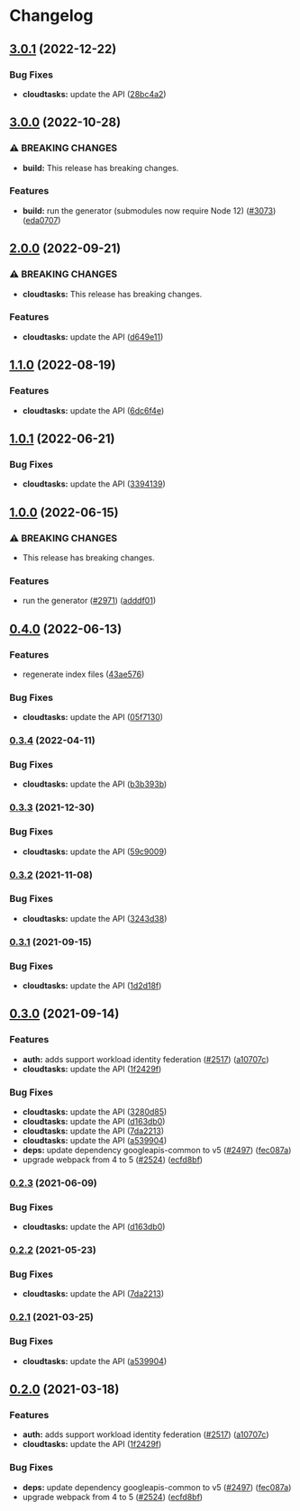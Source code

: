 # Changelog

## [3.0.1](https://github.com/googleapis/google-api-nodejs-client/compare/cloudtasks-v3.0.0...cloudtasks-v3.0.1) (2022-12-22)


### Bug Fixes

* **cloudtasks:** update the API ([28bc4a2](https://github.com/googleapis/google-api-nodejs-client/commit/28bc4a27904871235d4809bdb56f6fe0d60c3c9b))

## [3.0.0](https://github.com/googleapis/google-api-nodejs-client/compare/cloudtasks-v2.0.0...cloudtasks-v3.0.0) (2022-10-28)


### ⚠ BREAKING CHANGES

* **build:** This release has breaking changes.

### Features

* **build:** run the generator (submodules now require Node 12) ([#3073](https://github.com/googleapis/google-api-nodejs-client/issues/3073)) ([eda0707](https://github.com/googleapis/google-api-nodejs-client/commit/eda07079dadab46a80b6f9ede618f4f43030169e))

## [2.0.0](https://github.com/googleapis/google-api-nodejs-client/compare/cloudtasks-v1.1.0...cloudtasks-v2.0.0) (2022-09-21)


### ⚠ BREAKING CHANGES

* **cloudtasks:** This release has breaking changes.

### Features

* **cloudtasks:** update the API ([d649e11](https://github.com/googleapis/google-api-nodejs-client/commit/d649e11c6576c6b37a043f72bcf8ece6819fad9e))

## [1.1.0](https://github.com/googleapis/google-api-nodejs-client/compare/cloudtasks-v1.0.1...cloudtasks-v1.1.0) (2022-08-19)


### Features

* **cloudtasks:** update the API ([6dc6f4e](https://github.com/googleapis/google-api-nodejs-client/commit/6dc6f4ea8ad5d2a75eada6dbdd8399f9d1621156))

## [1.0.1](https://github.com/googleapis/google-api-nodejs-client/compare/cloudtasks-v1.0.0...cloudtasks-v1.0.1) (2022-06-21)


### Bug Fixes

* **cloudtasks:** update the API ([3394139](https://github.com/googleapis/google-api-nodejs-client/commit/3394139ad8b89f109f318e8d967a77ebae67f09e))

## [1.0.0](https://github.com/googleapis/google-api-nodejs-client/compare/cloudtasks-v0.4.0...cloudtasks-v1.0.0) (2022-06-15)


### ⚠ BREAKING CHANGES

* This release has breaking changes.

### Features

* run the generator ([#2971](https://github.com/googleapis/google-api-nodejs-client/issues/2971)) ([adddf01](https://github.com/googleapis/google-api-nodejs-client/commit/adddf018e7cb73adab7341053dd80d72c5a6248d))

## [0.4.0](https://github.com/googleapis/google-api-nodejs-client/compare/cloudtasks-v0.3.4...cloudtasks-v0.4.0) (2022-06-13)


### Features

* regenerate index files ([43ae576](https://github.com/googleapis/google-api-nodejs-client/commit/43ae57651332bdf31af52ea3abb9e2934798a404))


### Bug Fixes

* **cloudtasks:** update the API ([05f7130](https://github.com/googleapis/google-api-nodejs-client/commit/05f71303abd5594e63a7f8d0d84f55d76e217aa9))

### [0.3.4](https://github.com/googleapis/google-api-nodejs-client/compare/cloudtasks-v0.3.3...cloudtasks-v0.3.4) (2022-04-11)


### Bug Fixes

* **cloudtasks:** update the API ([b3b393b](https://github.com/googleapis/google-api-nodejs-client/commit/b3b393b458f9f68d0d67d61e2ce73df946c0efb0))

### [0.3.3](https://www.github.com/googleapis/google-api-nodejs-client/compare/cloudtasks-v0.3.2...cloudtasks-v0.3.3) (2021-12-30)


### Bug Fixes

* **cloudtasks:** update the API ([59c9009](https://www.github.com/googleapis/google-api-nodejs-client/commit/59c9009354f1115d3a05c35381ad34ea2c5eaa89))

### [0.3.2](https://www.github.com/googleapis/google-api-nodejs-client/compare/cloudtasks-v0.3.1...cloudtasks-v0.3.2) (2021-11-08)


### Bug Fixes

* **cloudtasks:** update the API ([3243d38](https://www.github.com/googleapis/google-api-nodejs-client/commit/3243d38d070ab664366c3240c679a53b6d9c9d4c))

### [0.3.1](https://www.github.com/googleapis/google-api-nodejs-client/compare/cloudtasks-v0.3.0...cloudtasks-v0.3.1) (2021-09-15)


### Bug Fixes

* **cloudtasks:** update the API ([1d2d18f](https://www.github.com/googleapis/google-api-nodejs-client/commit/1d2d18f282e3e8fb3b79ae99bbb470d1692a2069))

## [0.3.0](https://www.github.com/googleapis/google-api-nodejs-client/compare/cloudtasks-v0.2.3...cloudtasks-v0.3.0) (2021-09-14)


### Features

* **auth:** adds support workload identity federation ([#2517](https://www.github.com/googleapis/google-api-nodejs-client/issues/2517)) ([a10707c](https://www.github.com/googleapis/google-api-nodejs-client/commit/a10707c477759e7c9ef6360a2fe800856fb600c1))
* **cloudtasks:** update the API ([1f2429f](https://www.github.com/googleapis/google-api-nodejs-client/commit/1f2429f8304df75d8cc3a713f972ffc32bd7145b))


### Bug Fixes

* **cloudtasks:** update the API ([3280d85](https://www.github.com/googleapis/google-api-nodejs-client/commit/3280d85b76291b43a48ae555f9d4eeede0d95dbc))
* **cloudtasks:** update the API ([d163db0](https://www.github.com/googleapis/google-api-nodejs-client/commit/d163db08b06abb1cdf8c8d5e0dec6f5b9631f3b3))
* **cloudtasks:** update the API ([7da2213](https://www.github.com/googleapis/google-api-nodejs-client/commit/7da22134e0fe20511744a7215380df65ea89e466))
* **cloudtasks:** update the API ([a539904](https://www.github.com/googleapis/google-api-nodejs-client/commit/a5399044f56cdfbdf1e19eba1636c6b8b1e12cd4))
* **deps:** update dependency googleapis-common to v5 ([#2497](https://www.github.com/googleapis/google-api-nodejs-client/issues/2497)) ([fec087a](https://www.github.com/googleapis/google-api-nodejs-client/commit/fec087abcf3d994dd41c3ffa0a0c12b1f9f09dae))
* upgrade webpack from 4 to 5  ([#2524](https://www.github.com/googleapis/google-api-nodejs-client/issues/2524)) ([ecfd8bf](https://www.github.com/googleapis/google-api-nodejs-client/commit/ecfd8bfcd06e1beabff7ec9a8c4000222379eb8d))

### [0.2.3](https://www.github.com/googleapis/google-api-nodejs-client/compare/cloudtasks-v0.2.2...cloudtasks-v0.2.3) (2021-06-09)


### Bug Fixes

* **cloudtasks:** update the API ([d163db0](https://www.github.com/googleapis/google-api-nodejs-client/commit/d163db08b06abb1cdf8c8d5e0dec6f5b9631f3b3))

### [0.2.2](https://www.github.com/googleapis/google-api-nodejs-client/compare/cloudtasks-v0.2.1...cloudtasks-v0.2.2) (2021-05-23)


### Bug Fixes

* **cloudtasks:** update the API ([7da2213](https://www.github.com/googleapis/google-api-nodejs-client/commit/7da22134e0fe20511744a7215380df65ea89e466))

### [0.2.1](https://www.github.com/googleapis/google-api-nodejs-client/compare/cloudtasks-v0.2.0...cloudtasks-v0.2.1) (2021-03-25)


### Bug Fixes

* **cloudtasks:** update the API ([a539904](https://www.github.com/googleapis/google-api-nodejs-client/commit/a5399044f56cdfbdf1e19eba1636c6b8b1e12cd4))

## [0.2.0](https://www.github.com/googleapis/google-api-nodejs-client/compare/cloudtasks-v0.1.0...cloudtasks-v0.2.0) (2021-03-18)


### Features

* **auth:** adds support workload identity federation ([#2517](https://www.github.com/googleapis/google-api-nodejs-client/issues/2517)) ([a10707c](https://www.github.com/googleapis/google-api-nodejs-client/commit/a10707c477759e7c9ef6360a2fe800856fb600c1))
* **cloudtasks:** update the API ([1f2429f](https://www.github.com/googleapis/google-api-nodejs-client/commit/1f2429f8304df75d8cc3a713f972ffc32bd7145b))


### Bug Fixes

* **deps:** update dependency googleapis-common to v5 ([#2497](https://www.github.com/googleapis/google-api-nodejs-client/issues/2497)) ([fec087a](https://www.github.com/googleapis/google-api-nodejs-client/commit/fec087abcf3d994dd41c3ffa0a0c12b1f9f09dae))
* upgrade webpack from 4 to 5  ([#2524](https://www.github.com/googleapis/google-api-nodejs-client/issues/2524)) ([ecfd8bf](https://www.github.com/googleapis/google-api-nodejs-client/commit/ecfd8bfcd06e1beabff7ec9a8c4000222379eb8d))
